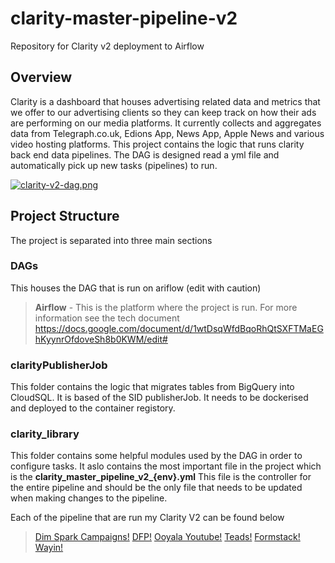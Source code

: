 # clarity-master-pipeline-v2
Repository for Clarity v2 deployment to Airflow 

## Overview 
Clarity is a dashboard that houses advertising related data and metrics that we offer to our advertising clients so they can keep track on how their ads are performing on our media platforms. It currently collects and aggregates data from Telegraph.co.uk, Edions App, News App, Apple News and various video hosting platforms. This project contains the logic that runs clarity back end data pipelines.
The DAG is designed read a yml file and automatically pick up new tasks (pipelines) to run. 

[![clarity-v2-dag.png](https://i.postimg.cc/1RJTp8n2/clarity-v2-dag.png)](https://postimg.cc/QVK0DxqJ)

## Project Structure 
The project is separated into three main sections 
### DAGs
This houses the DAG that is run on ariflow (edit with caution)
> **Airflow** - This is the platform where the project is run. For more information see the tech document https://docs.google.com/document/d/1wtDsqWfdBqoRhQtSXFTMaEGhKyynrOfdoveSh8b0KWM/edit# 

### clarityPublisherJob
This folder contains the logic that migrates tables from BigQuery into CloudSQL. It is based of the SID publisherJob. It needs to be dockerised and deployed to the container registory. 

### clarity_library
This folder contains some helpful modules used by the DAG in order to configure tasks. It aslo contains the most important file in the project which is the **clarity_master_pipeline_v2_{env}.yml**
This file is the controller for the entire pipeline and should be the only file that needs to be updated when making changes to the pipeline. 

Each of the pipeline that are run my Clarity V2 can be found below

> [Dim Spark Campaigns!](https://github.com/telegraph/clarity-dim-spark-campaigns-pipeline/tree/DV-4316)
> [DFP!](https://github.com/telegraph/clarity-dfp-pipeline/tree/DT-4323)
> [Ooyala Youtube!](https://github.com/telegraph/clarity-ooyala-youtube-pipeline/tree/DT-4325)
> [Teads!](https://github.com/telegraph/clarity-teads-pipeline/tree/DT-4329)
> [Formstack!](https://github.com/telegraph/clarity-formstack-pipeline/tree/DT-4332)
> [Wayin!](https://github.com/telegraph/clarity-wayin-pipeline/tree/DT-4335)

